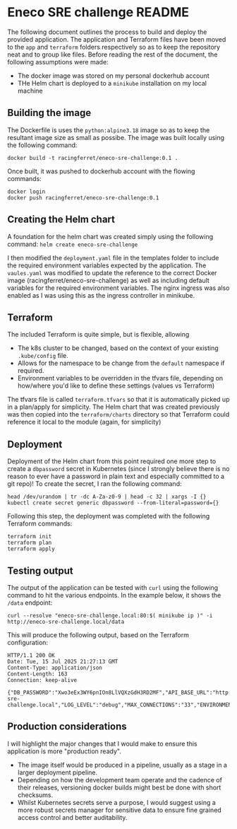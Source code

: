# Eneco SRE challenge README

The following document outlines the process to build and deploy the provided application.  The application and Terraform files have been moved to the `app` and `terraform` folders respectively so as to keep the repository neat and to group like files.  Before reading the rest of the document, the following assumptions were made:

- The docker image was stored on my personal dockerhub account
- THe Helm chart is deployed to a `minikube` installation on my local machine

## Building the image

The Dockerfile is uses the `python:alpine3.18` image so as to keep the resultant image size as small as possibe.  The image was built locally using the following command:
```
docker build -t racingferret/eneco-sre-challenge:0.1 .
```

Once built, it was pushed to dockerhub account with the flowing commands:
```
docker login
docker push racingferret/eneco-sre-challenge:0.1
```

## Creating the Helm chart

A foundation for the helm chart was created simply using the following command:
```helm create eneco-sre-challenge```

I then modified the `deployment.yaml` file in the templates folder to include the required environment variables expected by the application.  The `vaules.yaml` was modified to update the reference to the correct Docker image (racingferret/eneco-sre-challenge) as well as including default variables for the required environment variables.  The nginx ingress was also enabled as I was using this as the ingress controller in minikube.

## Terraform

The included Terraform is quite simple, but is flexible, allowing
- The k8s cluster to be changed, based on the context of your existing `.kube/config` file.
- Allows for the namespace to be change from the `default` namespace if required.
- Environment variables to be overridden in the tfvars file, depending on how/where you'd like to define these settings (values vs Terraform)

The tfvars file is called `terraform.tfvars` so that it is automatically picked up in a plan/apply for simplicity.  The Helm chart that was created previously was then copied into the `terraform/charts` directory so that Terraform could reference it local to the module (again, for simplicity)

## Deployment

Deployment of the Helm chart from this point required one more step to create a `dbpassword` secret in Kubernetes (since I strongly believe there is no reason to ever have a password in plain text and especially committed to a git repo)!  To create the secret, I ran the following command:
```
head /dev/urandom | tr -dc A-Za-z0-9 | head -c 32 | xargs -I {} kubectl create secret generic dbpassword --from-literal=password={}
```

Following this step, the deployment was completed with the following Terraform commands:
```
terraform init
terraform plan
terraform apply
```

## Testing output

The output of the application can be tested with `curl` using the following command to hit the various endpoints.  In the example below, it shows the `/data` endpoint:
```
curl --resolve "eneco-sre-challenge.local:80:$( minikube ip )" -i http://eneco-sre-challenge.local/data
```

This will produce the following output, based on the Terraform configuration:
```
HTTP/1.1 200 OK
Date: Tue, 15 Jul 2025 21:27:13 GMT
Content-Type: application/json
Content-Length: 163
Connection: keep-alive

{"DB_PASSWORD":"Xwo3eEx3WY6pnIOn8LlVQXzGdH3RD2MF","API_BASE_URL":"http://eneco-sre-challenge.local","LOG_LEVEL":"debug","MAX_CONNECTIONS":"33","ENVIRONMENT":"dev"}
```

## Production considerations

I will highlight the major changes that I would make to ensure this application is more "production ready".
- The image itself would be produced in a pipeline, usually as a stage in a larger deployment pipeline.
- Depending on how the development team operate and the cadence of their releases, versioning docker builds might best be done with short checksums.
- Whilst Kubernetes secrets serve a purpose, I would suggest using a more robust secrets manager for sensitive data to ensure fine grained access control and better auditability.